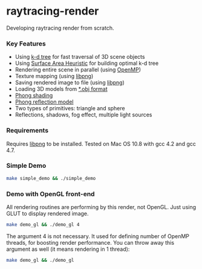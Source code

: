 raytracing-render
=================

Developing raytracing render from scratch.

### Key Features ###
* Using [k-d tree](http://en.wikipedia.org/wiki/K-d_tree) for fast traversal of 3D scene objects
* Using [Surface Area Heuristic](http://stackoverflow.com/a/4633332/653511) for building optimal k-d tree
* Rendering entire scene in parallel (using [OpenMP](http://en.wikipedia.org/wiki/OpenMP))
* Texture mapping (using [libpng](http://en.wikipedia.org/wiki/Libpng))
* Saving rendered image to file (using [libpng](http://en.wikipedia.org/wiki/Libpng))
* Loading 3D models from [*.obj format](http://en.wikipedia.org/wiki/Wavefront_.obj_file)
* [Phong shading](http://en.wikipedia.org/wiki/Phong_shading)
* [Phong reflection model](http://en.wikipedia.org/wiki/Phong_reflection_model)
* Two types of primitives: triangle and sphere
* Reflections, shadows, fog effect, multiple light sources

### Requirements ###
Requires [libpng](http://www.libpng.org/pub/png/) to be installed.
Tested on Mac OS 10.8 with gcc 4.2 and gcc 4.7.

### Simple Demo ###
```bash
make simple_demo && ./simple_demo
```

### Demo with OpenGL front-end ###
All rendering routines are performing by this render, not OpenGL.
Just using GLUT to display rendered image.
```bash
make demo_gl && ./demo_gl 4
```
The argument 4 is not necessary. It used for defining number of OpenMP threads, for boosting render performance.
You can throw away this argument as well (it means rendering in 1 thread):
```bash
make demo_gl && ./demo_gl
```